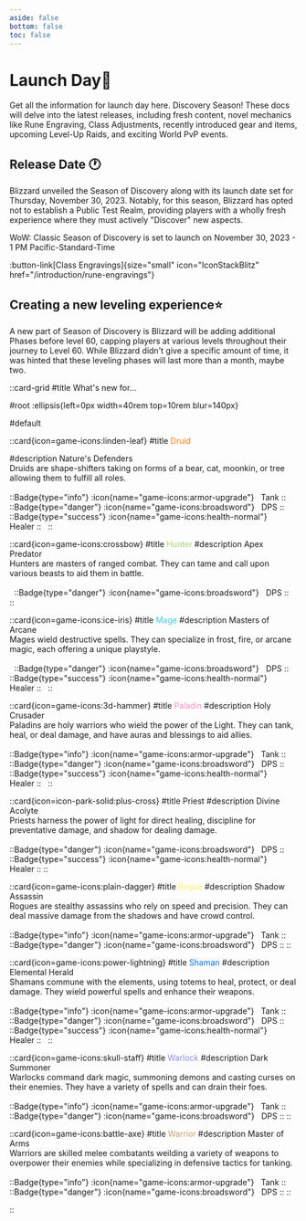 ```yaml
---
aside: false
bottom: false
toc: false
---
```

# Launch Day:tada:

Get all the information for launch day here. Discovery Season! These docs will delve into the latest releases, including fresh content, novel mechanics like Rune Engraving, Class Adjustments, recently introduced gear and items, upcoming Level-Up Raids, and exciting World PvP events.

## Release Date :clock1:
Blizzard unveiled the Season of Discovery along with its launch date set for Thursday, November 30, 2023. Notably, for this season, Blizzard has opted not to establish a Public Test Realm, providing players with a wholly fresh experience where they must actively "Discover" new aspects.

WoW: Classic Season of Discovery is set to launch on November 30, 2023 - 1 PM Pacific-Standard-Time

:button-link[Class Engravings]{size="small" icon="IconStackBlitz" href="/introduction/rune-engravings"}

## Creating a new leveling experience:star:
A new part of Season of Discovery is Blizzard will be adding additional Phases before level 60, capping players at various levels throughout their journey to Level 60. While Blizzard didn't give a specific amount of time, it was hinted that these leveling phases will last more than a month, maybe two.

::card-grid
#title
What's new for...

#root
:ellipsis{left=0px width=40rem top=10rem blur=140px}

#default


  ::card{icon=game-icons:linden-leaf}
  #title
  <a style="color:#FF7C0A" to="/classes/druid">Druid</a>

  #description
  Nature's Defenders
  \
  Druids are shape-shifters taking on forms of a bear, cat, moonkin, or tree allowing them to fulfill all roles.
  <br><br>
  ::Badge{type="info"}
    :icon{name="game-icons:armor-upgrade"}
    &nbsp; Tank
  ::
  <span> </span>
  ::Badge{type="danger"}
    :icon{name="game-icons:broadsword"}
    &nbsp; DPS
  ::
  <span> </span>
  ::Badge{type="success"}
    :icon{name="game-icons:health-normal"}
    &nbsp; Healer
  ::
  &nbsp;
  ::

  ::card{icon=game-icons:crossbow}
  #title
  <a style="color:#AAD372" to="/classes/hunter">Hunter</a>
  #description
  Apex Predator
  \
  Hunters are masters of ranged combat. They can tame and call upon various beasts to aid them in battle.
  <br><br>
  &nbsp;
  ::Badge{type="danger"}
    :icon{name="game-icons:broadsword"}
    &nbsp; DPS
  ::
  &nbsp;
  ::

  ::card{icon=game-icons:ice-iris}
  #title
  <a style="color:#3FC7EB" to="/classes/mage">Mage</a>
  #description
  Masters of Arcane
  \
  Mages wield destructive spells. They can specialize in frost, fire, or arcane magic, each offering a unique playstyle.
  <br><br>
  &nbsp;
  ::Badge{type="danger"}
    :icon{name="game-icons:broadsword"}
    &nbsp; DPS
  ::
  <span> </span>
  ::Badge{type="success"}
    :icon{name="game-icons:health-normal"}
    &nbsp; Healer
  ::
  &nbsp;
  ::

  ::card{icon=game-icons:3d-hammer}
  #title
  <a style="color:#F48CBA" to="/classes/paladin">Paladin</a>
  #description
  Holy Crusader
  \
   Paladins are holy warriors who wield the power of the Light. They can tank, heal, or deal damage, and have auras and blessings to aid allies.
   <br><br>
  ::Badge{type="info"}
    :icon{name="game-icons:armor-upgrade"}
    &nbsp; Tank
  ::
  <span> </span>
  &nbsp;
  ::Badge{type="danger"}
    :icon{name="game-icons:broadsword"}
    &nbsp; DPS
  ::
  &nbsp;
  <span> </span>
  ::Badge{type="success"}
    :icon{name="game-icons:health-normal"}
    &nbsp; Healer
  ::
  &nbsp;
  ::

  ::card{icon=icon-park-solid:plus-cross}
  #title
  <a style="color:#FFFFF" to="/classes/priest">Priest</a>
  #description
  Divine Acolyte
  \
   Priests harness the power of light for direct healing, discipline for preventative damage, and shadow for dealing damage.
  <br><br>
  ::Badge{type="danger"}
    :icon{name="game-icons:broadsword"}
    &nbsp; DPS
  ::
  <span> </span>
  &nbsp;
  ::Badge{type="success"}
    :icon{name="game-icons:health-normal"}
    &nbsp; Healer
  ::
  ::

  ::card{icon=game-icons:plain-dagger}
  #title
  <a style="color:#FFF468" to="/classes/rogue">Rogue</a>
  #description
  Shadow Assassin
  \
  Rogues are stealthy assassins who rely on speed and precision. They can deal massive damage from the shadows and have crowd control.
   <br><br>
  ::Badge{type="info"}
    :icon{name="game-icons:armor-upgrade"}
    &nbsp; Tank
    <span> </span>
  ::
  <span> </span>
  ::Badge{type="danger"}
    :icon{name="game-icons:broadsword"}
    &nbsp; DPS
  ::
  ::

  ::card{icon=game-icons:power-lightning}
  #title
  <a style="color:#0070DD" to="/classes/shaman">Shaman</a>
  #description
  Elemental Herald
  \
  Shamans commune with the elements, using totems to heal, protect, or deal damage. They wield powerful spells and enhance their weapons.
  <br><br>
  ::Badge{type="info"}
    :icon{name="game-icons:armor-upgrade"}
    &nbsp; Tank
  ::
  <span> </span>
  &nbsp;
  ::Badge{type="danger"}
    :icon{name="game-icons:broadsword"}
    &nbsp; DPS
  ::
  <span> </span>
  &nbsp;
  <span> </span>
  ::Badge{type="success"}
    :icon{name="game-icons:health-normal"}
    &nbsp; Healer
  ::
  &nbsp;
  ::

  

  ::card{icon=game-icons:skull-staff}
  #title
  <a style="color:#8788EE" to="/classes/warlock">Warlock</a>
  #description
  Dark Summoner
  \
  Warlocks command dark magic, summoning demons and casting curses on their enemies. They have a variety of spells and can drain their foes.
    <br><br>
  ::Badge{type="info"}
    :icon{name="game-icons:armor-upgrade"}
    &nbsp; Tank
  ::
  <span> </span>
  ::Badge{type="danger"}
    :icon{name="game-icons:broadsword"}
    &nbsp; DPS
  ::
  ::

  ::card{icon=game-icons:battle-axe}
  #title
  <a style="color:#C69B6D" to="/classes/warrior">Warrior</a>
  #description
  Master of Arms
  \
  Warriors are skilled melee combatants weilding a variety of weapons to overpower their enemies while specializing in defensive tactics for tanking.
    <br><br>
  ::Badge{type="info"}
    :icon{name="game-icons:armor-upgrade"}
    &nbsp; Tank
  ::
  <span> </span>
  ::Badge{type="danger"}
    :icon{name="game-icons:broadsword"}
    &nbsp; DPS
  ::
  ::

::